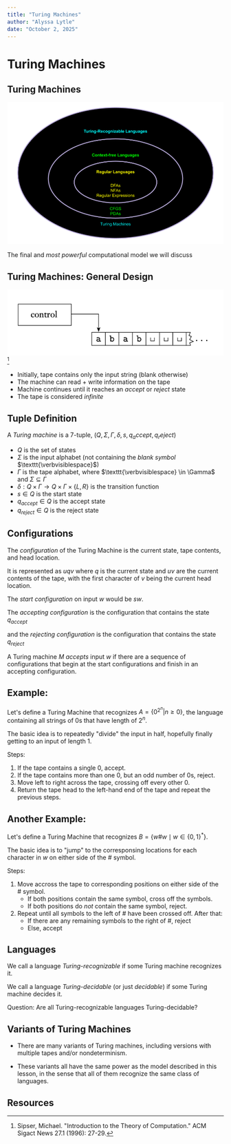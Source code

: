 ```yaml
---
title: "Turing Machines"
author: "Alyssa Lytle"
date: "October 2, 2025"
---
```


<!-- pandoc -t slidy -s notes/08-turing-machines.md -o slides/08-turing-machines.html --webtex -->


# Turing Machines

## Turing Machines

![](../static/slide_figs/comp-hierarchy.png)

The final and *most powerful* computational model we will discuss

## Turing Machines: General Design

![](../static/slide_figs/turing-scheme.png)[^sipser]

* Initially, tape contains only the input string (blank otherwise)
* The machine can read + write information on the tape
* Machine continues until it reaches an *accept* or *reject* state
* The tape is considered *infinite*

## Tuple Definition

A *Turing machine* is a 7-tuple, $(Q, \Sigma, \Gamma, \delta, s, q_accept, q_reject)$

* $Q$ is the set of states
* $\Sigma$ is the input alphabet (not containing the *blank symbol* $\texttt{\verbvisiblespace}$)
* $\Gamma$ is the tape alphabet, where $\texttt{\verbvisiblespace} \in \Gamma$ and $\Sigma \subseteq \Gamma$
* $\delta: Q \times \Gamma \to Q \times \Gamma \times \{L,R\}$ is the transition function
* $s \in Q$ is the start state
* $q_{accept} \in Q$ is the accept state
* $q_{reject} \in Q$ is the reject state

## Configurations

The *configuration* of the Turing Machine is the current state, tape contents, and head location.

It is represented as $u q v$ where $q$ is the current state and $uv$ are the current contents of the tape, with the first character of $v$ being the current head location.

The *start configuration* on input $w$ would be $sw$.

The *accepting configuration* is the configuration that contains the state $q_{accept}$ 

and the *rejecting configuration* is the configuration that contains the state $q_{reject}$

A Turing machine $M$ *accepts* input $w$ if there are a sequence of configurations that begin at the start configurations and finish in an accepting configuration.

## Example: 

Let's define a Turing Machine that recognizes $A = \{0^{2^n}| n \geq 0\}$, the language containing all strings of $0$s that have length of $2^n$.

The basic idea is to repeatedly "divide" the input in half, hopefully finally getting to an input of length $1$.

Steps:

1. If the tape contains a single $0$, accept.
2. If the tape contains more than one $0$, but an odd number of $0$s, reject. 
3. Move left to right across the tape, crossing off every other 0.
4. Return the tape head to the left-hand end of the tape and repeat the previous steps.

## Another Example:

Let's define a Turing Machine that recognizes $B  = \{w\#w \mid w \in \{0,1\}^*\}$.

The basic idea is to "jump" to the corresponsing locations for each character in $w$ on either side of the $\#$ symbol.

Steps:

1. Move accross the tape to corresponding positions on either side of the $\#$ symbol. 
    * If both positions contain the same symbol, cross off the symbols.
    * If both positions do *not* contain the same symbol, reject.
2. Repeat until all symbols to the left of $\#$ have been crossed off. After that:
    * If there are any remaining symbols to the right of $\#$, reject
    * Else, accept

## Languages

We call a language *Turing-recognizable* if some Turing machine recognizes it.

We call a language *Turing-decidable* (or just *decidable*) if some Turing machine decides it.

Question: Are all Turing-recognizable languages Turing-decidable?

## Variants of Turing Machines

* There are many variants of Turing machines, including versions with multiple tapes and/or nondeterminism. 

* These variants all have the same power as the model described in this lesson, in the sense that all of them recognize the same class of languages.

## Resources

[^sipser]: Sipser, Michael. "Introduction to the Theory of Computation." ACM Sigact News 27.1 (1996): 27-29.


